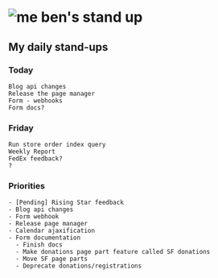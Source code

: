 # ![me](https://avatars2.githubusercontent.com/u/5232044?s=50&v=4) ben's stand up

## My daily stand-ups
 
### Today

    Blog api changes
    Release the page manager
    Form - webhooks
    Form docs?

### Friday
   
    Run store order index query
    Weekly Report
    FedEx feedback?
    ?

### Priorities
 
    - [Pending] Rising Star feedback
    - Blog api changes
    - Form webhook
    - Release page manager
    - Calendar ajaxification
    - Form documentation
      - Finish docs
      - Make donations page part feature called SF donations
      - Move SF page parts
      - Deprecate donations/registrations
      

